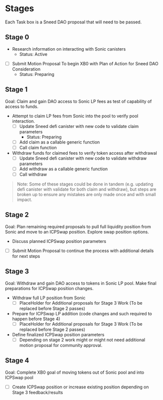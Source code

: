 # Stages
Each Task box is a Sneed DAO proposal that will need to be passed.

## Stage 0
- Research information on interacting with Sonic canisters
  - Status: Active
- [ ] Submit Motion Proposal To begin XB0 with Plan of Action for Sneed DAO Consideration
  - Status: Preparing

## Stage 1

Goal: Claim and gain DAO access to Sonic LP fees as test of capability of access to funds.

- Attempt to claim LP fees from Sonic into the pool to verify pool interaction.
  - [ ] Update Sneed defi canister with new code to validate claim parameters
    - Status: Preparing
  - [ ] Add claim as a callable generic function
  - [ ] Call claim function
- Withdraw funds for claimed fees to verify token access after withdrawal
  - [ ] Update Sneed defi canister with new code to validate withdraw parameters
  - [ ] Add withdraw as a callable generic function
  - [ ] Call withdraw

> Note: Some of these stages could be done in tandem (e.g. updating defi canister with validate for both claim and withdraw), but steps are broken up to ensure any mistakes are only made once and with small impact. 

## Stage 2
Goal: Plan remaining required proposals to pull full liquidity position from Sonic and move to an ICPSwap position. Explore swap position options.

- Discuss planned ICPSwap position parameters
- [ ] Submit Motion Proposal to continue the process with additional details for next steps

## Stage 3
Goal: Withdraw and gain DAO access to tokens in Sonic LP pool. Make final preparations for ICPSwap position changes.

- Withdraw full LP position from Sonic
  - [ ] PlaceHolder for Additional proposals for Stage 3 Work (To be replaced before Stage 2 passes)
- Prepare for ICPSwap LP addition (code changes and such required to happen before Stage 4)
  - [ ] PlaceHolder for Additional proposals for Stage 3 Work (To be replaced before Stage 2 passes)
- Define finalized ICPSwap position parameters
  - [ ] Depending on stage 2 work might or might not need additional motion proposal for community approval.

## Stage 4
Goal: Complete XB0 goal of moving tokens out of Sonic pool and into ICPSwap pool
- [ ] Create ICPSwap position or increase existing position depending on Stage 3 feedback/results